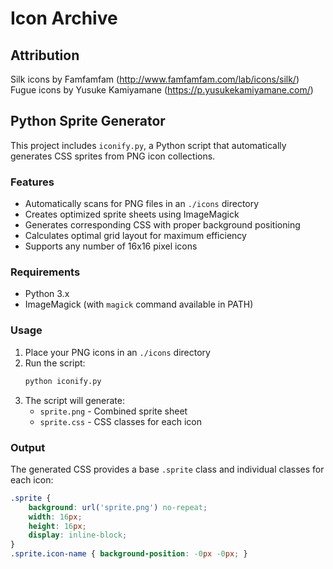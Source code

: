 # Icon Archive

## Attribution
Silk icons by Famfamfam (http://www.famfamfam.com/lab/icons/silk/)\
Fugue icons by Yusuke Kamiyamane (https://p.yusukekamiyamane.com/)

## Python Sprite Generator

This project includes `iconify.py`, a Python script that automatically generates CSS sprites from PNG icon collections.

### Features
- Automatically scans for PNG files in an `./icons` directory
- Creates optimized sprite sheets using ImageMagick
- Generates corresponding CSS with proper background positioning
- Calculates optimal grid layout for maximum efficiency
- Supports any number of 16x16 pixel icons

### Requirements
- Python 3.x
- ImageMagick (with `magick` command available in PATH)

### Usage
1. Place your PNG icons in an `./icons` directory
2. Run the script:
   ```bash
   python iconify.py
   ```
3. The script will generate:
   - `sprite.png` - Combined sprite sheet
   - `sprite.css` - CSS classes for each icon

### Output
The generated CSS provides a base `.sprite` class and individual classes for each icon:
```css
.sprite {
    background: url('sprite.png') no-repeat;
    width: 16px;
    height: 16px;
    display: inline-block;
}
.sprite.icon-name { background-position: -0px -0px; }
```
